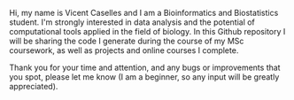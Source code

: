 Hi, my name is Vicent Caselles and I am a Bioinformatics and Biostatistics student. I'm strongly interested in data analysis and the potential of computational tools applied in the field of biology.
In this Github repository I will be sharing the code I generate during the course of my MSc coursework, as well as projects and online courses I complete.

Thank you for your time and attention, and any bugs or improvements that you spot, please let me know (I am a beginner, so any input will be greatly appreciated).

<!---
vicentcaselles/vicentcaselles is a ✨ special ✨ repository because its `README.md` (this file) appears on your GitHub profile.
You can click the Preview link to take a look at your changes.
--->
